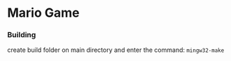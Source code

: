 # Mario Game

### Building
create build folder on main directory and enter the command:
`mingw32-make`